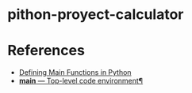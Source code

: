 # pithon-proyect-calculator


# References 
- [Defining Main Functions in Python](https://realpython.com/python-main-function/)
- [__main__ — Top-level code environment¶](https://docs.python.org/3/library/__main__.html)
